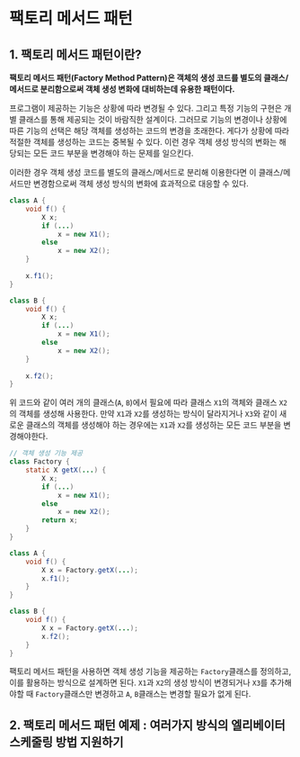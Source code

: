 # 팩토리 메서드 패턴

## 1. 팩토리 메서드 패턴이란?

**팩토리 메서드 패턴(Factory Method Pattern)은 객체의 생성 코드를 별도의 클래스/메서드로
분리함으로써 객체 생성 변화에 대비하는데 유용한 패턴이다.**

프로그램이 제공하는 기능은 상황에 따라 변경될 수 있다. 그리고 특정 기능의 구현은 개별 클래스를
통해 제공되는 것이 바람직한 설계이다. 그러므로 기능의 변경이나 상황에 따른 기능의 선택은 해당
객체를 생성하는 코드의 변경을 초래한다. 게다가 상황에 따라 적절한 객체를 생성하는 코드는 중복될
수 있다. 이런 경우 객체 생성 방식의 변화는 해당되는 모든 코드 부분을 변경해야 하는 문제를 일으킨다.

이러한 경우 객체 생성 코드를 별도의 클래스/메서드로 분리해 이용한다면 이 클래스/메서드만 변경함으로써
객체 생성 방식의 변화에 효과적으로 대응할 수 있다.

```java
class A {
    void f() {
        X x;
        if (...)
            x = new X1();
        else
            x = new X2();
    }
    
    x.f1();
}

class B {
    void f() {
        X x;
        if (...)
            x = new X1();
        else
            x = new X2();
    }
    
    x.f2();
}
```

위 코드와 같이 여러 개의 클래스(`A`, `B`)에서 필요에 따라 클래스 `X1`의 객체와 클래스 `X2`의 객체를
생성해 사용한다. 만약 `X1`과 `X2`를 생성하는 방식이 달라지거나 `X3`와 같이 새로운 클래스의 객체를 생성해야
하는 경우에는 `X1`과 `X2`를 생성하는 모든 코드 부분을 변경해야한다.

```java
// 객체 생성 기능 제공
class Factory {
    static X getX(...) {
        X x;
        if (...)
            x = new X1();
        else
            x = new X2();
        return x;
    }
}

class A {
    void f() {
        X x = Factory.getX(...);
        x.f1();
    }
}

class B {
    void f() {
        X x = Factory.getX(...);
        x.f2();        
    }
}
```

팩토리 메서드 패턴을 사용하면 객체 생성 기능을 제공하는 `Factory`클래스를 정의하고, 이를 활용하는
방식으로 설계하면 된다. `X1`과 `X2`의 생성 방식이 변경되거나 `X3`를 추가해야할 때 `Factory`클래스만
변경하고 `A`, `B`클래스는 변경할 필요가 없게 된다.

## 2. 팩토리 메서드 패턴 예제 : 여러가지 방식의 엘리베이터 스케줄링 방법 지원하기